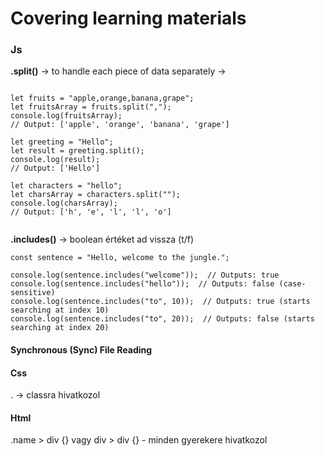 # Covering learning materials

### Js
**.split()**
-> to handle each piece of data separately
-> 
``` JS

let fruits = "apple,orange,banana,grape";
let fruitsArray = fruits.split(",");
console.log(fruitsArray);
// Output: ['apple', 'orange', 'banana', 'grape']

let greeting = "Hello";
let result = greeting.split();
console.log(result);
// Output: ['Hello']

let characters = "hello";
let charsArray = characters.split("");
console.log(charsArray);
// Output: ['h', 'e', 'l', 'l', 'o']


```
**.includes()**
-> boolean értéket ad vissza (t/f)
```JS
const sentence = "Hello, welcome to the jungle.";

console.log(sentence.includes("welcome"));  // Outputs: true
console.log(sentence.includes("hello"));  // Outputs: false (case-sensitive)
console.log(sentence.includes("to", 10));  // Outputs: true (starts searching at index 10)
console.log(sentence.includes("to", 20));  // Outputs: false (starts searching at index 20)

```


#### Synchronous (Sync) File Reading


#### Css
. -> classra hivatkozol

#### Html
.name > div {} vagy div > div {} - minden gyerekere hivatkozol 